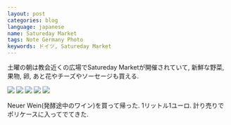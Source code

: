 ```yaml
---
layout: post
categories: blog
language: japanese
name: Satureday Market
tags: Note Germany Photo
keywords: ドイツ, Satureday Market
---
```


土曜の朝は教会近くの広場でSatureday Marketが開催されていて, 新鮮な野菜, 果物, 卵, あと花やチーズやソーセージも買える.

<img src="https://www.dropbox.com/s/x329rm8u7ekav3y/2013-10-12%2010.09.34.jpg?dl=1" class="image-on-frame image-fade">

<img src="https://www.dropbox.com/s/prynf4zebm9wfl2/2013-10-12%2010.12.03.jpg?dl=1" class="image-on-frame image-fade">

<img src="https://www.dropbox.com/s/qa2a250l1zxj15g/2013-10-12%2010.17.08.jpg?dl=1" class="image-on-frame image-fade">

<img src="https://www.dropbox.com/s/b5crc7ckrj6a232/2013-10-12%2010.06.51.jpg?dl=1" class="image-on-frame image-fade">

<img src="https://www.dropbox.com/s/h83c8idndmvo7q3/2013-10-12%2010.05.41.jpg?dl=1" class="image-on-frame image-fade">

Neuer Wein(発酵途中のワイン)を買って帰った. 1リットル1ユーロ. 計り売りでポリケースに入ってでてきた.
